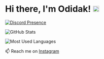 # Hi there, I'm Odidak! <img src="https://media.giphy.com/media/hvRJCLFzcasrR4ia7z/giphy.gif" width=20 />
[![Discord Presence](https://lanyard.cnrad.dev/api/1105009452622544918)](https://discord.com/users/1105009452622544918)

![GitHub Stats](https://github-readme-stats.vercel.app/api?username=Odidak1&show_icons=true&theme=radical)

![Most Used Languages](https://github-readme-stats.vercel.app/api/top-langs/?username=Odidak1&layout=compact&theme=radical)

📫 Reach me on [Instagram](https://www.instagram.com/_radit.2k8?igsh=NTc4MTIwNjQ2YQ==)
